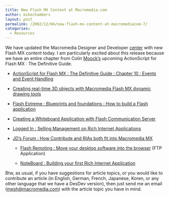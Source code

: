 ```yaml
---
title: New Flash MX Content at Macromedia.com
author: mikechambers
layout: post
permalink: /2002/12/04/new-flash-mx-content-at-macromediacom-7/
categories:
  - Resources
---
```



We have updated the Macromedia Designer and Developer [center][1] with new Flash MX content today. I am particularly excited about this release because we have an entire chapter from Colin [Moock&#8217;s][2] upcoming ActionScript for Flash MX : The Definitive Guide.  
  
*   [ActionScript for Flash MX : The Definitive Guide : Chapter 10 : Events and Event Handling][3]
  
*   [Creating real-time 3D objects with Macromedia Flash MX dynamic drawing tools][4]
  
*   [Flash Extreme : Blueprints and foundations : How to build a Flash application][5]
  
*   [Creating a Whiteboard Application with Flash Communication Server][6]
  
*   [Logged In : Selling Management on Rich Internet Applications][7]
  
*   [JD&#8217;s Forum : How Contribute and RIAs both fit into Macromedia MX</LI>][8]  
    *   [Flash Remoting : Move your desktop software into the browser][9] (FTP Application)
      
    *   [NoteBoard : Building your first Rich Internet Application][10]</UL>
      
    Btw, as usual, if you have suggestions for article topics, or you would like to contribute an article (in English, German, French, Japanese, Koren, or any other language that we have a DesDev version), then just send me an email (<mesh@macromedia.com>) with the article topic you have in mind.</p>

 [1]: http://www.macromedia.com/desdev/
 [2]: http://www.moock.org
 [3]: http://www.macromedia.com/desdev/mx/flash/articles/actionscript.html
 [4]: http://www.macromedia.com/desdev/mx/flash/articles/flash_3d.html
 [5]: http://www.macromedia.com/desdev/mx/flash/extreme/
 [6]: http://www.macromedia.com/desdev/mx/flashcom/articles/whiteboard.html
 [7]: http://www.macromedia.com/desdev/logged_in/
 [8]: http://www.macromedia.com/desdev/jd_forum/
 [9]: http://www.macromedia.com/desdev/mx/flash/articles/move_to_browser.html
 [10]: http://www.macromedia.com/desdev/ria/note_board/